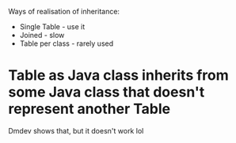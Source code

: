 Ways of realisation of inheritance:
- Single Table - use it
- Joined - slow
- Table per class - rarely used

# Table as Java class inherits from some Java class that doesn't represent another Table

Dmdev shows that, but it doesn't work lol


